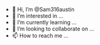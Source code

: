 - 👋 Hi, I’m @Sam316austin
- 👀 I’m interested in ...
- 🌱 I’m currently learning ...
- 💞️ I’m looking to collaborate on ...
- 📫 How to reach me ...

<!---
Sam316austin/Sam316austin is a ✨ special ✨ repository because its `README.md` (this file) appears on your GitHub profile.
You can click the Preview link to take a look at your changes.
--->
